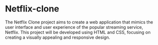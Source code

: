# Netflix-clone
The Netflix Clone project aims to create a web application that mimics the user interface and user experience of the popular streaming service, Netflix. This project will be developed using HTML and CSS, focusing on creating a visually appealing and responsive design. 
